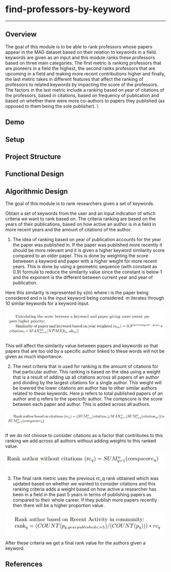 # find-professors-by-keyword
-----------------------------
Overview
-----------------------------
The goal of this module is to be able to rank professors whose papers appear in the MAG dataset based on their relation to keywords in a field. keywords are given as an input and this module ranks these professors based on three main categories. The first metric is ranking professors that are pioneers in a field the highest, the second ranks professors that are upcoming in a field and making more recent contributions higher and finally, the last metric takes in different features that affect the ranking of professors to related keywords by impacting the score of the professors. The factors in the last metric include a ranking based on year of citations of the professors, based in citations, based on frequency of publication and based on whether there were more co-authors to papers they published (as opposed to them being the sole publisher).
\

Demo
-----------------------------

Setup
-----------------------------

Project Structure
-----------------------------

Functional Design
-----------------------------

Algorithmic Design
-----------------------------
The goal of this module is to rank researchers given a set of keywords.

Obtain a set of keywords from the user and an input indication of which criteria we want to rank based on. The criteria ranking are based on the years of their publications, based on how active an author is in a field in more recent years and the amount of citations of the author.

1. The idea of ranking based on year of publication accounts for the year the paper was published in. If the paper was published more recently it should be more relevant and it is given a higher keyword similarity score compared to an older paper. This is done by weighting the score betweeen a keyword and paper with a higher weight for more recent years. This is done by using a geometric sequence (with constant as 0.9) formula to reduce the similarity value since the constant is below 1 and the exponent is the different between current year and year of publication.

Here this similarity is represented by s(in) where i is the paper being considered and n is the input keyword being considered. m iterates through 10 similar keywords for a keyword input.

![alt text](https://github.com/Forward-UIUC-2022S/sanjana-pingali-find-professors-by-keyword/blob/main/images/equation_for_year_criteria.JPG)

This will affect the similarity value between papers and keywords so that papers that are too old by a specific author linked to these words will not be given as much importance.

2. The next criteria that is used for ranking is the amount of citations for that particular author. This ranking is based on the idea using a weight that is a result of adding up all citations across all papers of an author and dividing by the largest citations for a single author. This weight will be lowered the lower citations am author has to other similar authors related to these keywords. Here p refers to total published papers of an author and q refers to the specicifc author. The compscore is the score between each paper and author. This is added across all authors.

![alt text](https://github.com/Forward-UIUC-2022S/sanjana-pingali-find-professors-by-keyword/blob/main/images/equation_for_citations.JPG)

If we do not choose to consider citations as a factor that contributes to this ranking we add across all authors without adding weights to this ranked value.

![alt_text](https://github.com/Forward-UIUC-2022S/sanjana-pingali-find-professors-by-keyword/blob/main/images/without_citations.JPG)

3. The final rank metric uses the previous rc_q rank obtained which was updated based on whether we wanted to consider citations and this ranking criteria adds a weight based on how active a researcher has been in a field in the past 5 years in terms of publishing papers as compared to their whole career. If they publish more papers recently then there will be a higher proportion value.

![alt_text](https://github.com/Forward-UIUC-2022S/sanjana-pingali-find-professors-by-keyword/blob/main/images/rank_based_on_activity.JPG)

After these criteria we get a final rank value for the authors given a keyword.

References
-----------------------------
